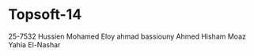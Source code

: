 Topsoft-14
==========
25-7532 Hussien Mohamed Eloy
ahmad bassiouny
Ahmed Hisham
Moaz Yahia El-Nashar
